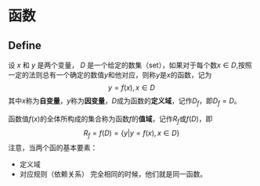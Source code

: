 # 函数
## Define 
设 $x$ 和 $y$ 是两个变量， $D$ 是一个给定的数集（set），如果对于每个数$x \in D$,按照一定的法则总有一个确定的数值$y$和他对应，则称$y$是$x$的函数，记为$$y = f(x),x \in D$$其中$x$称为**自变量**，$y$称为**因变量**，$D$成为函数的**定义域**，记作$D_f$，即$D_f = D$。

函数值$f(x)$的全体所构成的集合称为函数$f$的**值域**，记作$R_f$或$f(D)$，即$$R_f = f(D) = \{ y | y = f(x) , x \in D \}$$
注意，当两个函的基本要素：
- 定义域
- 对应规则（依赖关系）
完全相同的时候，他们就是同一函数。